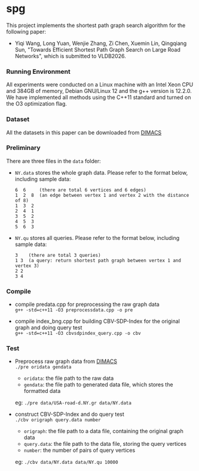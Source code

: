 # spg

This project implements the shortest path graph search algorithm for the following paper:
* Yiqi Wang, Long Yuan,  Wenjie Zhang, Zi Chen, Xuemin Lin, Qingqiang Sun, "Towards Efficient Shortest Path Graph Search on Large Road Networks", which is submitted to VLDB2026.

### Running Environment

All experiments were conducted on a Linux machine with an Intel Xeon CPU and 384GB of memory, Debian GNU/Linux 12 and the g++ version is 12.2.0. We have implemented all methods using the C++11 standard and turned on the O3 optimization flag.

### Dataset

All the datasets in this paper can be downloaded from [DIMACS](http://www.diag.uniroma1.it/~challenge9/download.shtml) 

### Preliminary
There are three files in the `data` folder: <br>
 
* `NY.data` stores the whole graph data. Please refer to the format below, including sample data: <br>

  ```
  6  6     (there are total 6 vertices and 6 edges) 
  1  2  8  (an edge between vertex 1 and vertex 2 with the distance of 8)
  1  3  2
  2  4  1
  3  5  2
  4  5  3
  5  6  3
* `NY.qu` stores all queries.  Please refer to the format below, including sample data: <br>

  ```
  3    (there are total 3 queries)
  1 3  (a query: return shortest path graph between vertex 1 and vertex 3)
  2 2
  3 4

### Compile

* compile predata.cpp for preprocessing the raw graph data <br>
  `g++ -std=c++11 -O3 preprocessdata.cpp -o pre`
  
* compile index_bng.cpp for building CBV-SDP-Index for the original graph and doing query test <br>
  `g++ -std=c++11 -O3 cbvsdpindex_query.cpp -o cbv`
  
  
### Test
* Preprocess raw graph data from [DIMACS](http://www.diag.uniroma1.it/~challenge9/download.shtml) <br>
  `./pre oridata gendata`  <br>
  * `oridata`: the file path to the raw data <br>
  * `gendata`: the file path to generated data file, which stores the formatted data <br>
  
  eg: `./pre data/USA-road-d.NY.gr data/NY.data` <br>
  
* construct CBV-SDP-Index and do query test <br>
  `./cbv origraph query.data number`  <br>
  * `origraph`: the file path to a data file, containing the original graph data <br>
  * `query.data`: the file path to the data file, storing the query vertices <br>
  * `number`: the number of pairs of query vertices <br>
  
  eg: `./cbv data/NY.data data/NY.qu 10000` 


